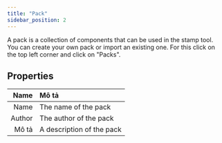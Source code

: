 ```yaml
---
title: "Pack"
sidebar_position: 2
---
```


A pack is a collection of components that can be used in the stamp tool. You can create your own pack or import an existing one. For this click on the top left corner and click on "Packs".

## Properties

|   Name | Mô tả                     |
| ------:|:------------------------- |
|   Name | The name of the pack      |
| Author | The author of the pack    |
|  Mô tả | A description of the pack |

